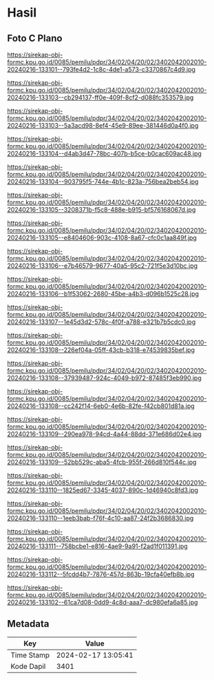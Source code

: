 # Hasil

## Foto C Plano

https://sirekap-obj-formc.kpu.go.id/0085/pemilu/pdpr/34/02/04/20/02/3402042002010-20240216-133101--793fe4d2-1c8c-4de1-a573-c3370867c4d9.jpg

https://sirekap-obj-formc.kpu.go.id/0085/pemilu/pdpr/34/02/04/20/02/3402042002010-20240216-133103--cb294137-ff0e-409f-8cf2-d088fc353579.jpg

https://sirekap-obj-formc.kpu.go.id/0085/pemilu/pdpr/34/02/04/20/02/3402042002010-20240216-133103--5a3acd98-8ef4-45e9-89ee-381446d0a4f0.jpg

https://sirekap-obj-formc.kpu.go.id/0085/pemilu/pdpr/34/02/04/20/02/3402042002010-20240216-133104--d4ab3d47-78bc-407b-b5ce-b0cac609ac48.jpg

https://sirekap-obj-formc.kpu.go.id/0085/pemilu/pdpr/34/02/04/20/02/3402042002010-20240216-133104--903795f5-744e-4b1c-823a-756bea2beb54.jpg

https://sirekap-obj-formc.kpu.go.id/0085/pemilu/pdpr/34/02/04/20/02/3402042002010-20240216-133105--3208371b-f5c8-488e-b915-bf576168067d.jpg

https://sirekap-obj-formc.kpu.go.id/0085/pemilu/pdpr/34/02/04/20/02/3402042002010-20240216-133105--e8404606-903c-4108-8a67-cfc0c1aa849f.jpg

https://sirekap-obj-formc.kpu.go.id/0085/pemilu/pdpr/34/02/04/20/02/3402042002010-20240216-133106--e7b46579-9677-40a5-95c2-721f5e3d10bc.jpg

https://sirekap-obj-formc.kpu.go.id/0085/pemilu/pdpr/34/02/04/20/02/3402042002010-20240216-133106--b1f53062-2680-45be-a4b3-d096b1525c28.jpg

https://sirekap-obj-formc.kpu.go.id/0085/pemilu/pdpr/34/02/04/20/02/3402042002010-20240216-133107--1e45d3d2-578c-4f0f-a788-e321b7b5cdc0.jpg

https://sirekap-obj-formc.kpu.go.id/0085/pemilu/pdpr/34/02/04/20/02/3402042002010-20240216-133108--226ef04a-05ff-43cb-b318-e74539835bef.jpg

https://sirekap-obj-formc.kpu.go.id/0085/pemilu/pdpr/34/02/04/20/02/3402042002010-20240216-133108--37939487-924c-4049-b972-87485f3eb990.jpg

https://sirekap-obj-formc.kpu.go.id/0085/pemilu/pdpr/34/02/04/20/02/3402042002010-20240216-133108--cc242f14-6eb0-4e6b-82fe-f42cb801d81a.jpg

https://sirekap-obj-formc.kpu.go.id/0085/pemilu/pdpr/34/02/04/20/02/3402042002010-20240216-133109--290ea978-94cd-4a44-88dd-371e686d02e4.jpg

https://sirekap-obj-formc.kpu.go.id/0085/pemilu/pdpr/34/02/04/20/02/3402042002010-20240216-133109--52bb529c-aba5-4fcb-955f-266d810f544c.jpg

https://sirekap-obj-formc.kpu.go.id/0085/pemilu/pdpr/34/02/04/20/02/3402042002010-20240216-133110--1825ed67-3345-4037-890c-1d46940c8fd3.jpg

https://sirekap-obj-formc.kpu.go.id/0085/pemilu/pdpr/34/02/04/20/02/3402042002010-20240216-133110--1eeb3bab-f76f-4c10-aa87-24f2b3686830.jpg

https://sirekap-obj-formc.kpu.go.id/0085/pemilu/pdpr/34/02/04/20/02/3402042002010-20240216-133111--758bcbe1-e816-4ae9-9a91-f2ad1f011391.jpg

https://sirekap-obj-formc.kpu.go.id/0085/pemilu/pdpr/34/02/04/20/02/3402042002010-20240216-133112--5fcdd4b7-7876-457d-863b-19cfa40efb8b.jpg

https://sirekap-obj-formc.kpu.go.id/0085/pemilu/pdpr/34/02/04/20/02/3402042002010-20240216-133102--61ca7d08-0dd9-4c8d-aaa7-dc980efa6a85.jpg


## Metadata

| Key        | Value               |
| ---------- | ------------------- |
| Time Stamp | 2024-02-17 13:05:41 |
| Kode Dapil | 3401                |



